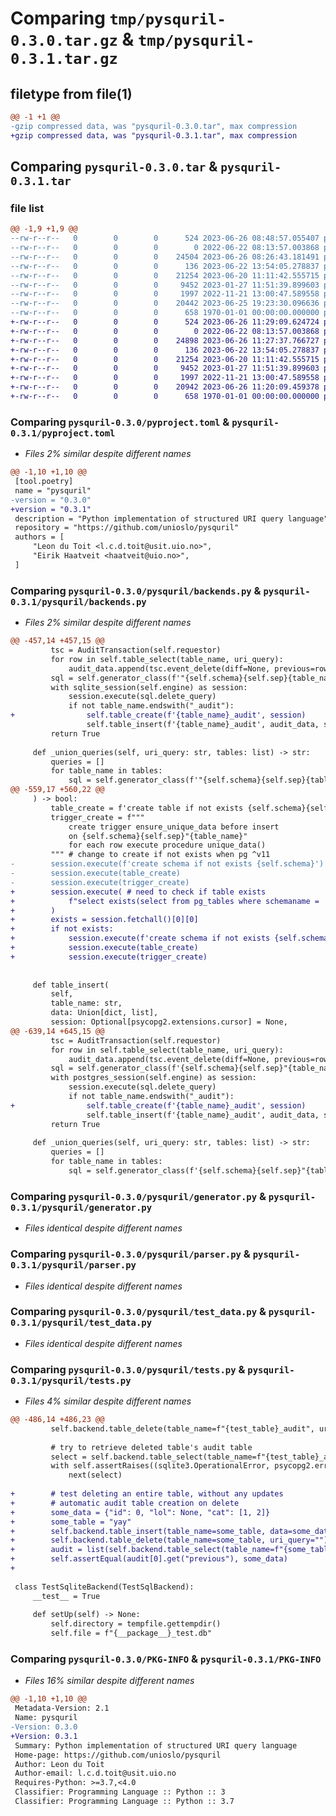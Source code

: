 # Comparing `tmp/pysquril-0.3.0.tar.gz` & `tmp/pysquril-0.3.1.tar.gz`

## filetype from file(1)

```diff
@@ -1 +1 @@
-gzip compressed data, was "pysquril-0.3.0.tar", max compression
+gzip compressed data, was "pysquril-0.3.1.tar", max compression
```

## Comparing `pysquril-0.3.0.tar` & `pysquril-0.3.1.tar`

### file list

```diff
@@ -1,9 +1,9 @@
--rw-r--r--   0        0        0      524 2023-06-26 08:48:57.055407 pysquril-0.3.0/pyproject.toml
--rw-r--r--   0        0        0        0 2022-06-22 08:13:57.003868 pysquril-0.3.0/pysquril/__init__.py
--rw-r--r--   0        0        0    24504 2023-06-26 08:26:43.181491 pysquril-0.3.0/pysquril/backends.py
--rw-r--r--   0        0        0      136 2023-06-22 13:54:05.278837 pysquril-0.3.0/pysquril/exc.py
--rw-r--r--   0        0        0    21254 2023-06-20 11:11:42.555715 pysquril-0.3.0/pysquril/generator.py
--rw-r--r--   0        0        0     9452 2023-01-27 11:51:39.899603 pysquril-0.3.0/pysquril/parser.py
--rw-r--r--   0        0        0     1997 2022-11-21 13:00:47.589558 pysquril-0.3.0/pysquril/test_data.py
--rw-r--r--   0        0        0    20442 2023-06-25 19:23:30.096636 pysquril-0.3.0/pysquril/tests.py
--rw-r--r--   0        0        0      658 1970-01-01 00:00:00.000000 pysquril-0.3.0/PKG-INFO
+-rw-r--r--   0        0        0      524 2023-06-26 11:29:09.624724 pysquril-0.3.1/pyproject.toml
+-rw-r--r--   0        0        0        0 2022-06-22 08:13:57.003868 pysquril-0.3.1/pysquril/__init__.py
+-rw-r--r--   0        0        0    24898 2023-06-26 11:27:37.766727 pysquril-0.3.1/pysquril/backends.py
+-rw-r--r--   0        0        0      136 2023-06-22 13:54:05.278837 pysquril-0.3.1/pysquril/exc.py
+-rw-r--r--   0        0        0    21254 2023-06-20 11:11:42.555715 pysquril-0.3.1/pysquril/generator.py
+-rw-r--r--   0        0        0     9452 2023-01-27 11:51:39.899603 pysquril-0.3.1/pysquril/parser.py
+-rw-r--r--   0        0        0     1997 2022-11-21 13:00:47.589558 pysquril-0.3.1/pysquril/test_data.py
+-rw-r--r--   0        0        0    20942 2023-06-26 11:20:09.459378 pysquril-0.3.1/pysquril/tests.py
+-rw-r--r--   0        0        0      658 1970-01-01 00:00:00.000000 pysquril-0.3.1/PKG-INFO
```

### Comparing `pysquril-0.3.0/pyproject.toml` & `pysquril-0.3.1/pyproject.toml`

 * *Files 2% similar despite different names*

```diff
@@ -1,10 +1,10 @@
 [tool.poetry]
 name = "pysquril"
-version = "0.3.0"
+version = "0.3.1"
 description = "Python implementation of structured URI query language"
 repository = "https://github.com/unioslo/pysquril"
 authors = [
     "Leon du Toit <l.c.d.toit@usit.uio.no>",
     "Eirik Haatveit <haatveit@uio.no>",
 ]
```

### Comparing `pysquril-0.3.0/pysquril/backends.py` & `pysquril-0.3.1/pysquril/backends.py`

 * *Files 2% similar despite different names*

```diff
@@ -457,14 +457,15 @@
         tsc = AuditTransaction(self.requestor)
         for row in self.table_select(table_name, uri_query):
             audit_data.append(tsc.event_delete(diff=None, previous=row))
         sql = self.generator_class(f'"{self.schema}{self.sep}{table_name}"', uri_query)
         with sqlite_session(self.engine) as session:
             session.execute(sql.delete_query)
             if not table_name.endswith("_audit"):
+                self.table_create(f'{table_name}_audit', session)
                 self.table_insert(f'{table_name}_audit', audit_data, session)
         return True
 
     def _union_queries(self, uri_query: str, tables: list) -> str:
         queries = []
         for table_name in tables:
             sql = self.generator_class(f'"{self.schema}{self.sep}{table_name}"', uri_query)
@@ -559,17 +560,22 @@
     ) -> bool:
         table_create = f'create table if not exists {self.schema}{self.sep}"{table_name}"{self.table_definition}'
         trigger_create = f"""
             create trigger ensure_unique_data before insert
             on {self.schema}{self.sep}"{table_name}"
             for each row execute procedure unique_data()
         """ # change to create if not exists when pg ^v11
-        session.execute(f'create schema if not exists {self.schema}')
-        session.execute(table_create)
-        session.execute(trigger_create)
+        session.execute( # need to check if table exists
+            f"select exists(select from pg_tables where schemaname = '{self.schema}' and tablename = '{table_name}')"
+        )
+        exists = session.fetchall()[0][0]
+        if not exists:
+            session.execute(f'create schema if not exists {self.schema}')
+            session.execute(table_create)
+            session.execute(trigger_create)
 
 
     def table_insert(
         self,
         table_name: str,
         data: Union[dict, list],
         session: Optional[psycopg2.extensions.cursor] = None,
@@ -639,14 +645,15 @@
         tsc = AuditTransaction(self.requestor)
         for row in self.table_select(table_name, uri_query):
             audit_data.append(tsc.event_delete(diff=None, previous=row))
         sql = self.generator_class(f'{self.schema}{self.sep}"{table_name}"', uri_query)
         with postgres_session(self.engine) as session:
             session.execute(sql.delete_query)
             if not table_name.endswith("_audit"):
+                self.table_create(f'{table_name}_audit', session)
                 self.table_insert(f'{table_name}_audit', audit_data, session)
         return True
 
     def _union_queries(self, uri_query: str, tables: list) -> str:
         queries = []
         for table_name in tables:
             sql = self.generator_class(f'{self.schema}{self.sep}"{table_name}"', uri_query)
```

### Comparing `pysquril-0.3.0/pysquril/generator.py` & `pysquril-0.3.1/pysquril/generator.py`

 * *Files identical despite different names*

### Comparing `pysquril-0.3.0/pysquril/parser.py` & `pysquril-0.3.1/pysquril/parser.py`

 * *Files identical despite different names*

### Comparing `pysquril-0.3.0/pysquril/test_data.py` & `pysquril-0.3.1/pysquril/test_data.py`

 * *Files identical despite different names*

### Comparing `pysquril-0.3.0/pysquril/tests.py` & `pysquril-0.3.1/pysquril/tests.py`

 * *Files 4% similar despite different names*

```diff
@@ -486,14 +486,23 @@
         self.backend.table_delete(table_name=f"{test_table}_audit", uri_query="")
         
         # try to retrieve deleted table's audit table
         select = self.backend.table_select(table_name=f"{test_table}_audit", uri_query="")
         with self.assertRaises((sqlite3.OperationalError, psycopg2.errors.UndefinedTable)):
             next(select)
 
+        # test deleting an entire table, without any updates
+        # automatic audit table creation on delete
+        some_data = {"id": 0, "lol": None, "cat": [1, 2]}
+        some_table = "yay"
+        self.backend.table_insert(table_name=some_table, data=some_data)
+        self.backend.table_delete(table_name=some_table, uri_query="")
+        audit = list(self.backend.table_select(table_name=f"{some_table}_audit", uri_query=""))
+        self.assertEqual(audit[0].get("previous"), some_data)
+
 
 class TestSqliteBackend(TestSqlBackend):
     __test__ = True
 
     def setUp(self) -> None:
         self.directory = tempfile.gettempdir()
         self.file = f"{__package__}_test.db"
```

### Comparing `pysquril-0.3.0/PKG-INFO` & `pysquril-0.3.1/PKG-INFO`

 * *Files 16% similar despite different names*

```diff
@@ -1,10 +1,10 @@
 Metadata-Version: 2.1
 Name: pysquril
-Version: 0.3.0
+Version: 0.3.1
 Summary: Python implementation of structured URI query language
 Home-page: https://github.com/unioslo/pysquril
 Author: Leon du Toit
 Author-email: l.c.d.toit@usit.uio.no
 Requires-Python: >=3.7,<4.0
 Classifier: Programming Language :: Python :: 3
 Classifier: Programming Language :: Python :: 3.7
```

